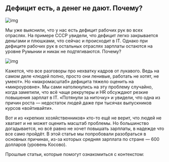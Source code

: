 ## Дефицит есть, а денег не дают. Почему?

![img](https://habrastorage.org/r/w1560/getpro/habr/upload_files/bd8/b58/c7f/bd8b58c7f55eaa1144a56dc9fb004059.jpeg)

Мы уже выяснили, что у нас есть дефицит рабочих рук во всех отраслях. На примере СССР увидели, что дефицит легко закрывается деньгами и плюшками, что сейчас и происходит в IT. Однако при дефиците рабочих рук в остальных отраслях зарплаты остаются на уровне Румынии и никак не подтягиваются. Почему?

![img](https://habrastorage.org/r/w1560/getpro/habr/upload_files/bd8/b58/c7f/bd8b58c7f55eaa1144a56dc9fb004059.jpeg)

Кажется, что все разговоры про нехватку кадров от лукавого. Ведь на самом деле «людей полно, просто они ленивые, работать не хотят, не умеют». Но «макромасштаб» дефицита тяжело оценить на «микроуровне». Мы сами натолкнулись на эту проблему случайно, когда заметили, что всё чаще рекрутеры и HR обсуждают резкие повышения зарплат в IT. «Потянули за ниточку» и увидели, что одна из причин роста — недостаток людей даже при тысячах выпускников курсов «войтивайти».

Вот и из «крепких хозяйственников» кто-то ещё не верит, что людей не хватает и не может оценить масштаб проблемы. Но большинство догадывается, но всё равно не хочет повышать зарплаты, в надежде что все само пройдёт. В этой статье мы попробовали разобраться в основных причинах, из-за которых средняя зарплата по стране — 600 долларов (уровень Косово).

Прошлые статьи, которые помогут ознакомиться с контекстом: